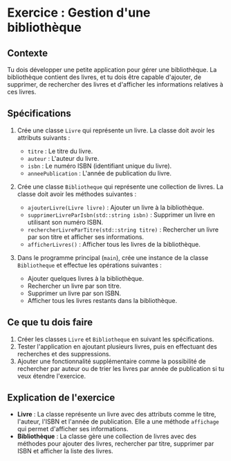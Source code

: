 
# Exercice : Gestion d'une bibliothèque

## Contexte

Tu dois développer une petite application pour gérer une bibliothèque. La bibliothèque contient des livres, et tu dois être capable d'ajouter, de supprimer, de rechercher des livres et d'afficher les informations relatives à ces livres.

## Spécifications

1. Crée une classe `Livre` qui représente un livre. La classe doit avoir les attributs suivants :
   - `titre` : Le titre du livre.
   - `auteur` : L'auteur du livre.
   - `isbn` : Le numéro ISBN (identifiant unique du livre).
   - `anneePublication` : L'année de publication du livre.

2. Crée une classe `Bibliotheque` qui représente une collection de livres. La classe doit avoir les méthodes suivantes :
   - `ajouterLivre(Livre livre)` : Ajouter un livre à la bibliothèque.
   - `supprimerLivreParIsbn(std::string isbn)` : Supprimer un livre en utilisant son numéro ISBN.
   - `rechercherLivreParTitre(std::string titre)` : Rechercher un livre par son titre et afficher ses informations.
   - `afficherLivres()` : Afficher tous les livres de la bibliothèque.

3. Dans le programme principal (`main`), crée une instance de la classe `Bibliotheque` et effectue les opérations suivantes :
   - Ajouter quelques livres à la bibliothèque.
   - Rechercher un livre par son titre.
   - Supprimer un livre par son ISBN.
   - Afficher tous les livres restants dans la bibliothèque.

## Ce que tu dois faire

1. Créer les classes `Livre` et `Bibliotheque` en suivant les spécifications.
2. Tester l'application en ajoutant plusieurs livres, puis en effectuant des recherches et des suppressions.
3. Ajouter une fonctionnalité supplémentaire comme la possibilité de rechercher par auteur ou de trier les livres par année de publication si tu veux étendre l'exercice.

## Explication de l'exercice

- **Livre** : La classe représente un livre avec des attributs comme le titre, l'auteur, l'ISBN et l'année de publication. Elle a une méthode `affichage` qui permet d'afficher ses informations.
- **Bibliothèque** : La classe gère une collection de livres avec des méthodes pour ajouter des livres, rechercher par titre, supprimer par ISBN et afficher la liste des livres.
